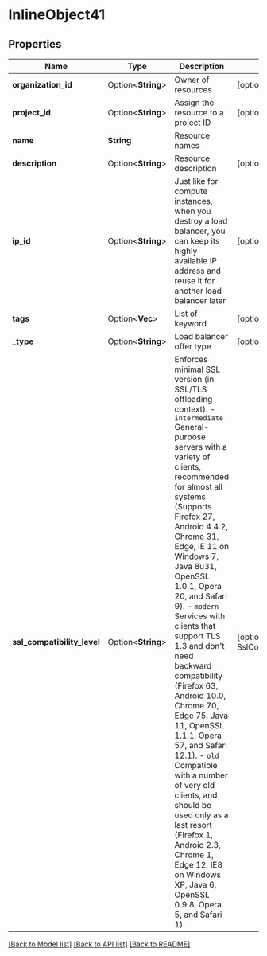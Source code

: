 # InlineObject41

## Properties

Name | Type | Description | Notes
------------ | ------------- | ------------- | -------------
**organization_id** | Option<**String**> | Owner of resources | [optional]
**project_id** | Option<**String**> | Assign the resource to a project ID | [optional]
**name** | **String** | Resource names | 
**description** | Option<**String**> | Resource description | [optional]
**ip_id** | Option<**String**> | Just like for compute instances, when you destroy a load balancer, you can keep its highly available IP address and reuse it for another load balancer later | [optional]
**tags** | Option<**Vec<String>**> | List of keyword | [optional]
**_type** | Option<**String**> | Load balancer offer type | [optional]
**ssl_compatibility_level** | Option<**String**> | Enforces minimal SSL version (in SSL/TLS offloading context). - `intermediate` General-purpose servers with a variety of clients, recommended for almost all systems (Supports Firefox 27, Android 4.4.2, Chrome 31, Edge, IE 11 on Windows 7, Java 8u31, OpenSSL 1.0.1, Opera 20, and Safari 9). - `modern` Services with clients that support TLS 1.3 and don't need backward compatibility (Firefox 63, Android 10.0, Chrome 70, Edge 75, Java 11, OpenSSL 1.1.1, Opera 57, and Safari 12.1). - `old` Compatible with a number of very old clients, and should be used only as a last resort (Firefox 1, Android 2.3, Chrome 1, Edge 12, IE8 on Windows XP, Java 6, OpenSSL 0.9.8, Opera 5, and Safari 1).  | [optional][default to SslCompatibilityLevel_Unknown]

[[Back to Model list]](../README.md#documentation-for-models) [[Back to API list]](../README.md#documentation-for-api-endpoints) [[Back to README]](../README.md)


